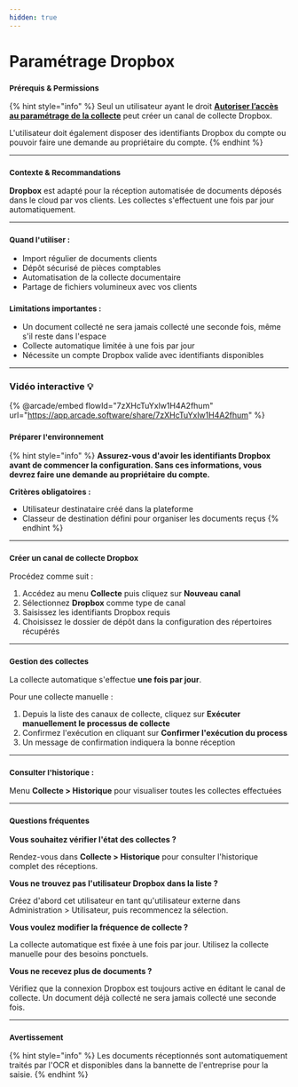 ```yaml
---
hidden: true
---
```


# Paramétrage Dropbox

### <sub>**Prérequis & Permissions**</sub>

{% hint style="info" %}
Seul un utilisateur ayant le droit [**Autoriser l’accès au paramétrage de la collecte**](../administration/detail-des-droits.md) peut créer un canal de collecte Dropbox.

L'utilisateur doit également disposer des identifiants Dropbox du compte ou pouvoir faire une demande au propriétaire du compte.
{% endhint %}

***

### <sup>**Contexte & Recommandations**</sup>

**Dropbox** est adapté pour la réception automatisée de documents déposés dans le cloud par vos clients. Les collectes s'effectuent une fois par jour automatiquement.

***

### <sup>**Quand l'utiliser :**</sup>

* Import régulier de documents clients
* Dépôt sécurisé de pièces comptables
* Automatisation de la collecte documentaire
* Partage de fichiers volumineux avec vos clients

### <sup>**Limitations importantes :**</sup>

* Un document collecté ne sera jamais collecté une seconde fois, même s'il reste dans l'espace
* Collecte automatique limitée à une fois par jour
* Nécessite un compte Dropbox valide avec identifiants disponibles

***

### Vidéo interactive 💡[&#xD;](https://app.arcade.software/share/Ekl1mfs0I4ZlmeMQmkoz)

{% @arcade/embed flowId="7zXHcTuYxlw1H4A2fhum" url="https://app.arcade.software/share/7zXHcTuYxlw1H4A2fhum" %}

### <sup>**Préparer l'environnement**</sup>

{% hint style="info" %}
**Assurez-vous d'avoir les identifiants Dropbox avant de commencer la configuration. Sans ces informations, vous devrez faire une demande au propriétaire du compte.**

**Critères obligatoires :**

* Utilisateur destinataire créé dans la plateforme
* Classeur de destination défini pour organiser les documents reçus
{% endhint %}

***

### <sup>**Créer un canal de collecte Dropbox**</sup>

Procédez comme suit :

1. Accédez au menu **Collecte** puis cliquez sur **Nouveau canal**
2. Sélectionnez **Dropbox** comme type de canal
3. Saisissez les identifiants Dropbox requis
4. Choisissez le dossier de dépôt dans la configuration des répertoires récupérés

***

### <sup>**Gestion des collectes**</sup>

La collecte automatique s'effectue **une fois par jour**.

Pour une collecte manuelle :

1. Depuis la liste des canaux de collecte, cliquez sur **Exécuter manuellement le processus de collecte**
2. Confirmez l'exécution en cliquant sur **Confirmer l'exécution du process**
3. Un message de confirmation indiquera la bonne réception

***

### <sup>**Consulter l'historique :**</sup>

Menu **Collecte > Historique** pour visualiser toutes les collectes effectuées

***

### <sup>**Questions fréquentes**</sup>

**Vous souhaitez vérifier l'état des collectes ?**

Rendez-vous dans **Collecte > Historique** pour consulter l'historique complet des réceptions.

**Vous ne trouvez pas l'utilisateur Dropbox dans la liste ?**

Créez d'abord cet utilisateur en tant qu'utilisateur externe dans Administration > Utilisateur, puis recommencez la sélection.

**Vous voulez modifier la fréquence de collecte ?**

La collecte automatique est fixée à une fois par jour. Utilisez la collecte manuelle pour des besoins ponctuels.

**Vous ne recevez plus de documents ?**

Vérifiez que la connexion Dropbox est toujours active en éditant le canal de collecte. Un document déjà collecté ne sera jamais collecté une seconde fois.

***

### <sup>**Avertissement**</sup>

{% hint style="info" %}
Les documents réceptionnés sont automatiquement traités par l'OCR et disponibles dans la bannette de l'entreprise pour la saisie.
{% endhint %}
